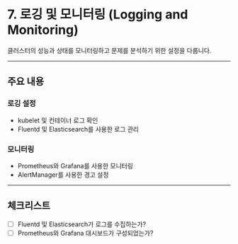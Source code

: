 # 7. 로깅 및 모니터링 (Logging and Monitoring)

클러스터의 성능과 상태를 모니터링하고 문제를 분석하기 위한 설정을 다룹니다.

---

## 주요 내용

### 로깅 설정
- kubelet 및 컨테이너 로그 확인
- Fluentd 및 Elasticsearch를 사용한 로그 관리

### 모니터링
- Prometheus와 Grafana를 사용한 모니터링
- AlertManager를 사용한 경고 설정

---

## 체크리스트
- [ ] Fluentd 및 Elasticsearch가 로그를 수집하는가?  
- [ ] Prometheus와 Grafana 대시보드가 구성되었는가?  
